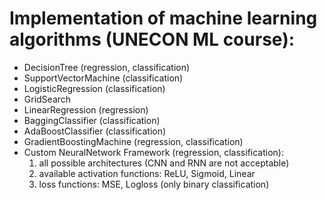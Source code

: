 # Implementation of machine learning algorithms (UNECON ML course):
- DecisionTree (regression, classification)
- SupportVectorMachine (classification)
- LogisticRegression (classification)
- GridSearch
- LinearRegression (regression)
- BaggingClassifier (classification)
- AdaBoostClassifier (classification)
- GradientBoostingMachine (regression, classification)
- Custom NeuralNetwork Framework (regression, classification):
    1) all possible architectures (CNN and RNN are not acceptable)
    2) available activation functions: ReLU, Sigmoid, Linear
    3) loss functions: MSE, Logloss (only binary classification)
